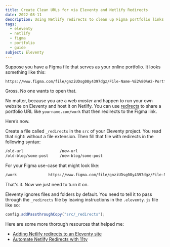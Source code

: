 ```yaml
---
title: Create Clean URLs for via Eleventy and Netlify Redirects
date: 2022-08-11
description: Using Netlify redirects to clean up Figma portfolio links.
tags:
  - eleventy
  - netlify
  - figma
  - portfolio
  - guide
subject: Eleventy
---
```


Suppose you have a Figma file that serves as your online portfolio. It looks something like this:

```txt
https://www.figma.com/file/gnziUDsg08y4397dgz/File-Name-%E2%80%A2-Portfolio?node-id=2%4B517
```

Gross.
No one wants to open that.

No matter, because you are a web _master_ and happen to run your own website on Eleventy and host it on Netlify. You can use [redirects](https://docs.netlify.com/routing/redirects/) to share a portfolio URL like `yourname.com/work` that then redirects to the Figma link.

Here’s now.

Create a file called `_redirects` in the `src` of your Eleventy project.
You read that right: without a file extension. Then fill that file with redirects in the following syntax:

```txt
/old-url                /new-url
/old-blog/some-post     /new-blog/some-post
```

For your Figma use-case that might look like:

```txt
/work              https://www.figma.com/file/gnziUDsg08y4397dgz/File-Name-%E2%80%A2-Portfolio?node-id=2%4B517
```

That's it.
Now we just need to turn it on.

Eleventy ignores files and folders by default.
You need to tell it to pass through the `_redirects` file by leaving instructions in the `.eleventy.js` file like so:

```js
config.addPassthroughCopy("src/_redirects");
```

Here are some more thorough resources that helped me:

- [Adding Netlify redirects to an Eleventy site](https://daily-dev-tips.com/posts/adding-netlify-redirects-to-an-eleventy-site/)
- [Automate Netlify Redirects with 11ty](https://www.aleksandrhovhannisyan.com/blog/eleventy-netlify-redirects/)
